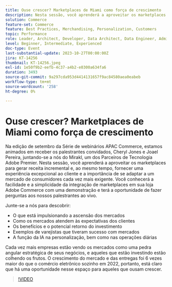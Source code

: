 ```yaml
---
title: Ouse crescer? Marketplaces de Miami como força de crescimento
description: Nesta sessão, você aprenderá a aproveitar os marketplaces para gerar receita incremental e, ao mesmo tempo, fornecer uma experiência excepcional ao cliente e a importância de se adaptar a um mercado de consumidores cada vez mais exigente. A função da IA na personalização, bem como nas operações diárias. Cada vez mais empresas estão vendo os mercados como uma base estratégica de seus negócios.
solution: Commerce
feature-set: Commerce
feature: Best Practices, Merchandising, Personalization, Customers
topic: Performance
role: Leader, Architect, Developer, Data Architect, Data Engineer, Admin, User
level: Beginner, Intermediate, Experienced
doc-type: Event
last-substantial-update: 2023-10-27T00:00:00Z
jira: KT-14256
thumbnail: KT-14256.jpeg
exl-id: 1e50f9b2-eefb-4c37-a4b2-e0300a634fa6
duration: 3493
source-git-commit: 9a297cda953d4414131657f9ac84580aea0eabeb
workflow-type: tm+mt
source-wordcount: '258'
ht-degree: 0%

---
```


# Ouse crescer? Marketplaces de Miami como força de crescimento

Na edição de setembro da Série de webinários APAC Commerce, estamos animados em receber os palestrantes convidados, Cheryl Jones e Joael Pereira, juntando-se a nós do Mirakl, um dos Parceiros de Tecnologia Adobe Premier. Nesta sessão, você aprenderá a aproveitar os marketplaces para gerar receita incremental e, ao mesmo tempo, fornecer uma experiência excepcional ao cliente e a importância de se adaptar a um mercado de consumidores cada vez mais exigente. Você conhecerá a facilidade e a simplicidade da integração de marketplaces em sua loja Adobe Commerce com uma demonstração e terá a oportunidade de fazer perguntas aos nossos palestrantes ao vivo.

Junte-se a nós para descobrir:

* O que está impulsionando a ascensão dos mercados
* Como os mercados atendem às expectativas dos clientes
* Os benefícios e o potencial retorno do investimento
* Exemplos de varejistas que tiveram sucesso com mercados
* A função da IA na personalização, bem como nas operações diárias

Cada vez mais empresas estão vendo os mercados como uma pedra angular estratégica de seus negócios, e aqueles que estão investindo estão colhendo os frutos. O crescimento do mercado e das entregas foi 6 vezes maior do que o comércio eletrônico sozinho em 2022, portanto, está claro que há uma oportunidade nesse espaço para aqueles que ousam crescer.

>[!VIDEO](https://video.tv.adobe.com/v/3425190/?learn=on)
